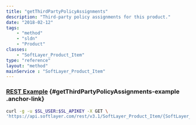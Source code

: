 ```yaml
---
title: "getThirdPartyPolicyAssignments"
description: "Third-party policy assignments for this product."
date: "2018-02-12"
tags:
    - "method"
    - "sldn"
    - "Product"
classes:
    - "SoftLayer_Product_Item"
type: "reference"
layout: "method"
mainService : "SoftLayer_Product_Item"
---
```


### [REST Example](#getThirdPartyPolicyAssignments-example) <a href="/article/rest/"><i class="fas fa-question"></i></a> {#getThirdPartyPolicyAssignments-example .anchor-link} 
```bash
curl -g -u $SL_USER:$SL_APIKEY -X GET \
'https://api.softlayer.com/rest/v3.1/SoftLayer_Product_Item/{SoftLayer_Product_ItemID}/getThirdPartyPolicyAssignments'
```
